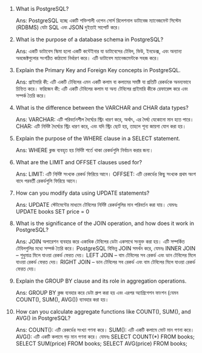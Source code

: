 1. What is PostgreSQL?

    Ans: PostgreSQL হচ্ছে একটি শক্তিশালী ওপেন সোর্স রিলেশনাল ডাটাবেজ ম্যানেজমেন্ট সিস্টেম (RDBMS) যেটা SQL এবং JSON দুইতাই সাপোর্ট করে। 

2. What is the purpose of a database schema in PostgreSQL?

    Ans: একটি ডাটাবেস স্কিমা হলো একটি কন্টেইনার যা ডাটাবেসের টেবিল, ভিউ, ইনডেক্স, এবং অন্যান্য অবজেক্টগুলোর সংগঠিত কাঠামো নির্ধারণ করে। এটি ডাটাবেস ম্যানেজমেন্টকে সহজ করে।

3. Explain the Primary Key and Foreign Key concepts in PostgreSQL.

    Ans: 
প্রাইমারি কী: এটি একটি টেবিলের এমন একটি কলাম বা কলামের সমষ্টি যা প্রতিটি রেকর্ডকে অনন্যভাবে চিহ্নিত করে।
ফরিজেন কী: এটি একটি টেবিলের কলাম যা অন্য টেবিলের প্রাইমারি কীকে রেফারেন্স করে এবং সম্পর্ক তৈরি করে।

4. What is the difference between the VARCHAR and CHAR data types?

    Ans:
VARCHAR: এটি পরিবর্তনশীল দৈর্ঘ্যের স্ট্রিং ধারণ করে, অর্থাৎ, এর দৈর্ঘ্য যেকোনো মান হতে পারে।
CHAR: এটি নির্দিষ্ট দৈর্ঘ্যের স্ট্রিং ধারণ করে, এবং যদি স্ট্রিং ছোট হয়, তাহলে শূন্য জায়গা যোগ করা হয়।

5. Explain the purpose of the WHERE clause in a SELECT statement.

    Ans: WHERE ক্লজ ব্যবহৃত হয় নির্দিষ্ট শর্তে থাকা রেকর্ডগুলি নির্বাচন করার জন্য।

6. What are the LIMIT and OFFSET clauses used for?

    Ans:
LIMIT: এটি নির্দিষ্ট সংখ্যক রেকর্ড ফিরিয়ে আনে।
OFFSET: এটি রেকর্ডের কিছু সংখ্যক প্রথম অংশ বাদে পরবর্তী রেকর্ডগুলি ফিরিয়ে আনে।
7. How can you modify data using UPDATE statements?

    Ans: UPDATE স্টেটমেন্টের মাধ্যমে টেবিলের নির্দিষ্ট রেকর্ডগুলির মান পরিবর্তন করা যায়।
যেমনঃ UPDATE books SET price = 0

8. What is the significance of the JOIN operation, and how does it work in PostgreSQL?

    Ans: JOIN অপারেশন ব্যবহার করে একাধিক টেবিলের ডেটা একসাথে সংযুক্ত করা হয়। এটি সম্পর্কিত টেবিলগুলির মধ্যে সম্পর্ক তৈরি করে।
PostgreSQL বিভিন্ন JOIN সমর্থন করে, যেমনঃ
INNER JOIN – শুধুমাত্র মিলে যাওয়া রেকর্ড ফেরত দেয়।
LEFT JOIN – বাম টেবিলের সব রেকর্ড এবং ডান টেবিলের মিলে যাওয়া রেকর্ড ফেরত দেয়।
RIGHT JOIN – ডান টেবিলের সব রেকর্ড এবং বাম টেবিলের মিলে যাওয়া রেকর্ড ফেরত দেয়।

9. Explain the GROUP BY clause and its role in aggregation operations.

    Ans: GROUP BY ক্লজ ব্যবহার করে ডেটা গ্রুপ করা হয় এবং এরপর অ্যাগ্রিগেশন ফাংশন (যেমন COUNT(), SUM(), AVG()) ব্যাবহার করা হয়।

10. How can you calculate aggregate functions like COUNT(), SUM(), and AVG() in PostgreSQL?

    Ans: 
COUNT(): এটি রেকর্ডের সংখ্যা গণনা করে।
SUM(): এটি একটি কলামে মোট মান গণনা করে।
AVG(): এটি একটি কলামে গড় মান গণনা করে।
যেমনঃ
SELECT COUNT(*) FROM books;
SELECT SUM(price) FROM books;
SELECT AVG(price) FROM books;
